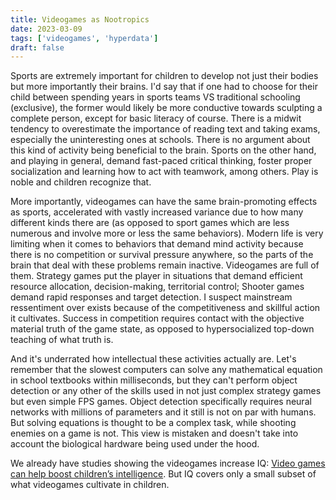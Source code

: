 ```yaml
---
title: Videogames as Nootropics
date: 2023-03-09
tags: ['videogames', 'hyperdata']
draft: false
---
```


Sports are extremely important for children to develop not just their bodies but more importantly their brains. I'd say that if one had to choose for their child between spending years in sports teams VS traditional schooling (exclusive), the former would likely be more conductive towards sculpting a complete person, except for basic literacy of course. There is a midwit tendency to overestimate the importance of reading text and taking exams, especially the uninteresting ones at schools. There is no argument about this kind of activity being beneficial to the brain. Sports on the other hand, and playing in general, demand fast-paced critical thinking, foster proper socialization and learning how to act with teamwork, among others. Play is noble and children recognize that.

More importantly, videogames can have the same brain-promoting effects as sports, accelerated with vastly increased variance due to how many different kinds there are (as opposed to sport games which are less numerous and involve more or less the same behaviors). Modern life is very limiting when it comes to behaviors that demand mind activity because there is no competition or survival pressure anywhere, so the parts of the brain that deal with these problems remain inactive. Videogames are full of them. Strategy games put the player in situations that demand efficient resource allocation, decision-making, territorial control; Shooter games demand rapid responses and target detection. I suspect mainstream ressentiment over exists because of the competitiveness and skillful action it cultivates. Success in competition requires contact with the objective material truth of the game state, as opposed to hypersocialized top-down teaching of what truth is.

And it's underrated how intellectual these activities actually are. Let's remember that the slowest computers can solve any mathematical equation in school textbooks within milliseconds, but they can't perform object detection or any other of the skills used in not just complex strategy games but even simple FPS games. Object detection specifically requires neural networks with millions of parameters and it still is not on par with humans. But solving equations is thought to be a complex task, while shooting enemies on a game is not. This view is mistaken and doesn't take into account the biological hardware being used under the hood.

We already have studies showing the videogames increase IQ: [Video games can help boost children’s intelligence](https://news.ki.se/video-games-can-help-boost-childrens-intelligence). But IQ covers only a small subset of what videogames cultivate in children.